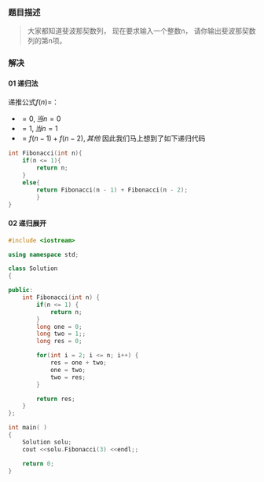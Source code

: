 ### 题目描述


> 大家都知道斐波那契数列， 现在要求输入一个整数n， 请你输出斐波那契数列的第n项。




### 解决

#### 01 递归法

递推公式$f(n) =$：

- $=0, 当n=0$
- $=1, 当n=1$
- $=f(n - 1) + f(n - 2), 其他$ 因此我们马上想到了如下递归代码

```c++
int Fibonacci(int n){
    if(n <= 1){
        return n;
    }
    else{
        return Fibonacci(n - 1) + Fibonacci(n - 2);
        }
}
```



#### 02 递归展开



````c++
#include <iostream>

using namespace std;

class Solution
{

public:
    int Fibonacci(int n) {
        if(n <= 1) {
            return n;
        }
        long one = 0;
        long two = 1;;
        long res = 0;

        for(int i = 2; i <= n; i++) {
            res = one + two;
            one = two;
            two = res;
        }

        return res;
    }
};

int main( )
{
    Solution solu;
    cout <<solu.Fibonacci(3) <<endl;;

    return 0;
}
````

